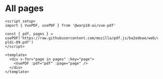 # All pages

```vue
<script setup>
import { VuePDF, usePDF } from '@warp10-ai/vue-pdf'

const { pdf, pages } = usePDF('https://raw.githubusercontent.com/mozilla/pdf.js/ba2edeae/web/compressed.tracemonkey-pldi-09.pdf')
</script>

<template>
  <div v-for="page in pages" :key="page">
    <VuePDF :pdf="pdf" :page="page" />
  </div>
</template>
```

<ClientOnly>
  <AllPages />
</ClientOnly>
